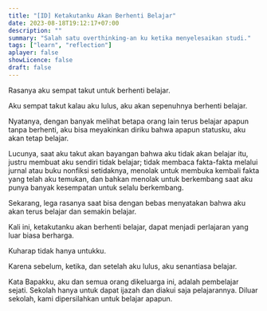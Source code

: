 ```yaml
---
title: "[ID] Ketakutanku Akan Berhenti Belajar"
date: 2023-08-18T19:12:17+07:00
description: "" 
summary: "Salah satu overthinking-an ku ketika menyelesaikan studi."
tags: ["learn", "reflection"]
aplayer: false
showLicence: false
draft: false
---
```


Rasanya aku sempat takut untuk berhenti belajar. 

Aku sempat takut kalau aku lulus, aku akan sepenuhnya berhenti belajar. 

Nyatanya, dengan banyak melihat betapa orang lain terus belajar apapun tanpa berhenti, aku bisa meyakinkan diriku bahwa apapun statusku, aku akan tetap belajar. 

Lucunya, saat aku takut akan bayangan bahwa aku tidak akan belajar itu, justru membuat aku sendiri tidak belajar; tidak membaca fakta-fakta melalui jurnal atau buku nonfiksi setidaknya, menolak untuk membuka kembali fakta yang telah aku temukan, dan bahkan menolak untuk berkembang saat aku punya  banyak kesempatan untuk selalu berkembang. 

Sekarang, lega rasanya saat bisa dengan bebas menyatakan bahwa aku akan terus belajar dan semakin belajar. 

Kali ini, ketakutanku akan berhenti belajar, dapat menjadi perlajaran yang luar biasa berharga. 

Kuharap tidak hanya untukku.

Karena sebelum, ketika, dan setelah aku lulus, aku senantiasa belajar.

Kata Bapakku, aku dan semua orang dikeluarga ini, adalah pembelajar sejati. Sekolah hanya untuk dapat ijazah dan diakui saja pelajarannya. Diluar sekolah, kami dipersilahkan untuk belajar apapun. 